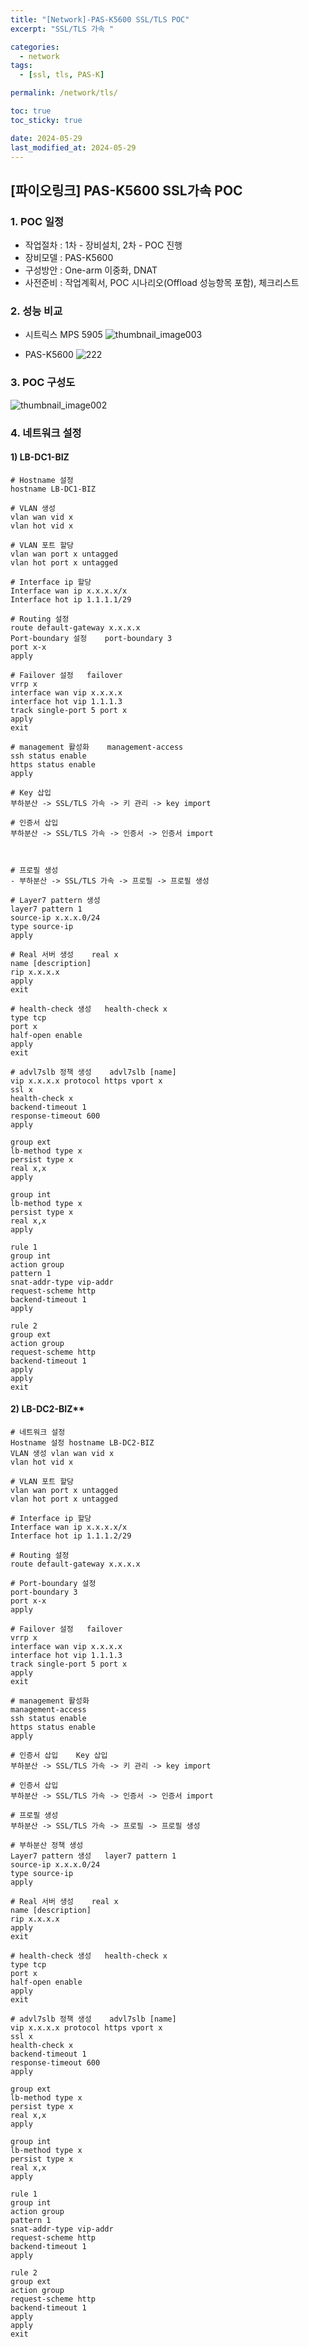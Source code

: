 ```yaml
---
title: "[Network]-PAS-K5600 SSL/TLS POC"
excerpt: "SSL/TLS 가속 "

categories:
  - network
tags:
  - [ssl, tls, PAS-K]

permalink: /network/tls/

toc: true
toc_sticky: true

date: 2024-05-29
last_modified_at: 2024-05-29
---
```



## [파이오링크] PAS-K5600 SSL가속 POC

### 1. POC 일정
>
- 작업절차 : 1차 - 장비설치, 2차 - POC 진행
- 장비모델 : PAS-K5600
- 구성방안 : One-arm 이중화, DNAT 
- 사전준비 : 작업계획서, POC 시나리오(Offload 성능항목 포함), 체크리스트
 
### 2. 성능 비교
 - 시트릭스 MPS 5905
![thumbnail_image003](https://github.com/yblmmen/gatsby.github.io/assets/161982180/a22a549e-6c62-48da-9b6b-0ff756e14ff5)

 - PAS-K5600
![222](https://github.com/yblmmen/gatsby.github.io/assets/161982180/8fef2f8f-1b11-400d-9f39-892b6d907edc)

### 3. POC 구성도
![thumbnail_image002](https://github.com/yblmmen/gatsby.github.io/assets/161982180/3954ad8d-9905-47c1-a793-861b6d4e3324)

### 4. 네트워크 설정
 
#### 1) LB-DC1-BIZ

```
# Hostname 설정
hostname LB-DC1-BIZ

# VLAN 생성
vlan wan vid x
vlan hot vid x

# VLAN 포트 할당
vlan wan port x untagged
vlan hot port x untagged

# Interface ip 할당
Interface wan ip x.x.x.x/x
Interface hot ip 1.1.1.1/29

# Routing 설정
route default-gateway x.x.x.x
Port-boundary 설정	port-boundary 3
port x-x
apply

# Failover 설정	failover
vrrp x
interface wan vip x.x.x.x
interface hot vip 1.1.1.3
track single-port 5 port x
apply
exit

# management 활성화	management-access
ssh status enable
https status enable
apply

# Key 삽입
부하분산 -> SSL/TLS 가속 -> 키 관리 -> key import

# 인증서 삽입
부하분산 -> SSL/TLS 가속 -> 인증서 -> 인증서 import



# 프로필 생성	 
- 부하분산 -> SSL/TLS 가속 -> 프로필 -> 프로필 생성

# Layer7 pattern 생성
layer7 pattern 1
source-ip x.x.x.0/24
type source-ip
apply

# Real 서버 생성	real x
name [description]
rip x.x.x.x
apply
exit

# health-check 생성	health-check x
type tcp
port x
half-open enable
apply
exit

# advl7slb 정책 생성	advl7slb [name]
vip x.x.x.x protocol https vport x
ssl x
health-check x
backend-timeout 1
response-timeout 600
apply

group ext
lb-method type x
persist type x
real x,x
apply

group int
lb-method type x
persist type x
real x,x
apply

rule 1
group int
action group
pattern 1
snat-addr-type vip-addr
request-scheme http
backend-timeout 1
apply

rule 2
group ext
action group
request-scheme http
backend-timeout 1
apply
apply
exit

```


#### 2) LB-DC2-BIZ**

```
# 네트워크 설정
Hostname 설정	hostname LB-DC2-BIZ
VLAN 생성	vlan wan vid x
vlan hot vid x

# VLAN 포트 할당
vlan wan port x untagged
vlan hot port x untagged

# Interface ip 할당
Interface wan ip x.x.x.x/x
Interface hot ip 1.1.1.2/29

# Routing 설정
route default-gateway x.x.x.x

# Port-boundary 설정
port-boundary 3
port x-x
apply

# Failover 설정	failover
vrrp x
interface wan vip x.x.x.x
interface hot vip 1.1.1.3
track single-port 5 port x
apply
exit

# management 활성화
management-access
ssh status enable
https status enable
apply

# 인증서 삽입	Key 삽입	 
부하분산 -> SSL/TLS 가속 -> 키 관리 -> key import

# 인증서 삽입	 
부하분산 -> SSL/TLS 가속 -> 인증서 -> 인증서 import

# 프로필 생성	 
부하분산 -> SSL/TLS 가속 -> 프로필 -> 프로필 생성

# 부하분산 정책 생성
Layer7 pattern 생성	layer7 pattern 1
source-ip x.x.x.0/24
type source-ip
apply

# Real 서버 생성	real x
name [description]
rip x.x.x.x
apply
exit

# health-check 생성	health-check x
type tcp
port x
half-open enable
apply
exit

# advl7slb 정책 생성	advl7slb [name]
vip x.x.x.x protocol https vport x
ssl x
health-check x
backend-timeout 1
response-timeout 600
apply

group ext
lb-method type x
persist type x
real x,x
apply

group int
lb-method type x
persist type x
real x,x
apply

rule 1
group int
action group
pattern 1
snat-addr-type vip-addr
request-scheme http
backend-timeout 1
apply

rule 2
group ext
action group
request-scheme http
backend-timeout 1
apply
apply
exit

```








 
